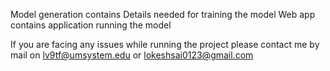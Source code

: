 Model generation contains Details needed for training the model
Web app contains application running the model


If you are facing any issues while running the project please contact me by mail on lv9tf@umsystem.edu or lokeshsai0123@gmail.com
